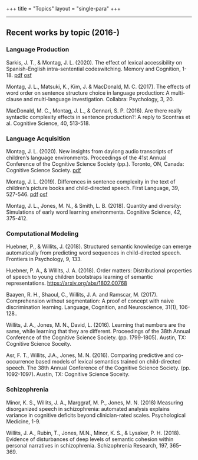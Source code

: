 +++
title = "Topics"
layout = "single-para"
+++

---

## Recent works by topic (2016-)

### Language Production

Sarkis, J. T., & Montag, J. L. (2020). The effect of lexical accessibility on Spanish-English intra-sentential codeswitching. Memory and Cognition, 1-18. <a href = "../pubs/Sarkis&Montag_2020.pdf">pdf</a> <a href = "https://osf.io/uchpv/">osf</a>

Montag, J. L., Matsuki, K., Kim, J. & MacDonald, M. C. (2017). The effects of word order on sentence structure choice in language production: A multi-clause and multi-language investigation. Collabra: Psychology, 3, 20.

MacDonald, M. C., Montag, J. L., & Gennari, S. P. (2016). Are there really syntactic complexity effects in sentence production?: A reply to Scontras et al. Cognitive Science, 40, 513-518.

### Language Acquisition

Montag, J. L. (2020). New insights from daylong audio transcripts of children’s language environments. Proceedings of the 41st Annual Conference of the Cognitive Science Society (pp.). Toronto, ON, Canada: Cognitive Science Society. <a href = "../pubs/Montag_CogSci_2020_final.pdf">pdf</a>

Montag, J. L. (2019). Differences in sentence complexity in the text of children’s picture books and child-directed speech. First Language, 39, 527-546. <a href = "../pubs/Montag_2019.pdf">pdf</a> <a href = "https://osf.io/tjs2e/">osf</a>

Montag, J. L., Jones, M. N., & Smith, L. B. (2018). Quantity and diversity: Simulations of early word learning environments. Cognitive Science, 42, 375-412.

### Computational Modeling

Huebner, P., & Willits, J. (2018). Structured semantic knowledge can emerge automatically from predicting word sequences in child-directed speech. Frontiers in Psychology, 9, 133.

Huebner, P. A., & Willits, J. A. (2018). Order matters: Distributional properties of speech to young children bootstraps learning of semantic representations. https://arxiv.org/abs/1802.00768

Baayen, R. H., Shaoul, C., Willits, J. A. and Ramscar, M. (2017). Comprehension without segmentation: A proof of concept with naive discrimination learning. Language, Cognition, and Neuroscience, 31(1), 106-128..

Willits, J. A., Jones, M. N., David, L. (2016). Learning that numbers are the same, while learning that they are different. Proceedings of the 38th Annual Conference of the Cognitive Science Society. (pp. 1799-1805). Austin, TX: Cognitive Science Soceity.

Asr, F. T., Willits, J.A., Jones, M. N. (2016). Comparing predictive and co-occurrence based models of lexical semantics trained on child-directed speech. The 38th Annual Conference of the Cognitive Science Society. (pp. 1092-1097). Austin, TX: Cognitive Science Soceity.

### Schizophrenia

Minor, K. S., Willits, J. A., Marggraf, M. P., Jones, M. N. (2018) Measuring disorganized speech in schizophrenia: automated analysis explains variance in cognitive deficits beyond clinician-rated scales. Psychological Medicine, 1-9.

Willits, J. A., Rubin, T., Jones, M.N., Minor, K. S., & Lysaker, P. H. (2018). Evidence of disturbances of deep levels of semantic cohesion within personal narratives in schizophrenia. Schizophrenia Research, 197, 365-369.
